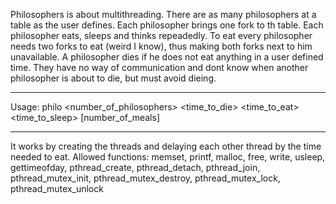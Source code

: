 Philosophers is about multithreading. There are as many philosophers at a table as the user defines. Each philosopher brings one fork to th table. Each philosopher eats, sleeps and thinks repeadedly.
To eat every philosopher needs two forks to eat (weird I know), thus making both forks next to him unavailable. A philosopher dies if he does not eat anything
in a user defined time. They have no way of communication and dont know when another philosopher is about to die, but must avoid dieing.

-------------------------------------------

Usage: philo <number_of_philosophers> <time_to_die> <time_to_eat> <time_to_sleep> [number_of_meals]

-------------------------------------------

It works by creating the threads and delaying each other thread by the time needed to eat.
Allowed functions: memset, printf, malloc, free, write, usleep, gettimeofday, pthread_create, pthread_detach, pthread_join, pthread_mutex_init,
pthread_mutex_destroy, pthread_mutex_lock, pthread_mutex_unlock
